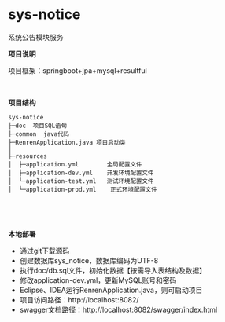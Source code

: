 # sys-notice
系统公告模块服务

**项目说明** 

项目框架：springboot+jpa+mysql+resultful

<br> 

**项目结构** 
```
sys-notice
├─doc  项目SQL语句
├─common  java代码
├─RenrenApplication.java 项目启动类
│ 
├─resources 
│  ├─application.yml        全局配置文件
│  ├─application-dev.yml    开发环境配置文件
│  └─application-test.yml   测试环境配置文件
│  └─application-prod.yml    正式环境配置文件



```

<br>

 **本地部署**
- 通过git下载源码
- 创建数据库sys_notice，数据库编码为UTF-8
- 执行doc/db.sql文件，初始化数据【按需导入表结构及数据】
- 修改application-dev.yml，更新MySQL账号和密码
- Eclipse、IDEA运行RenrenApplication.java，则可启动项目
- 项目访问路径：http://localhost:8082/
- swagger文档路径：http://localhost:8082/swagger/index.html
